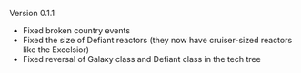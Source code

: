 Version 0.1.1

- Fixed broken country events
- Fixed the size of Defiant reactors (they now have cruiser-sized reactors like the Excelsior)
- Fixed reversal of Galaxy class and Defiant class in the tech tree

